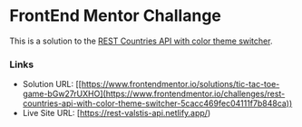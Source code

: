 # FrontEnd Mentor Challange

This is a solution to the [REST Countries API with color theme switcher](https://www.frontendmentor.io/challenges/rest-countries-api-with-color-theme-switcher-5cacc469fec04111f7b848ca).

### Links

- Solution URL: [[https://www.frontendmentor.io/solutions/tic-tac-toe-game-bGw27rUXHO](https://www.frontendmentor.io/challenges/rest-countries-api-with-color-theme-switcher-5cacc469fec04111f7b848ca))
- Live Site URL: [https://rest-valstis-api.netlify.app/)
